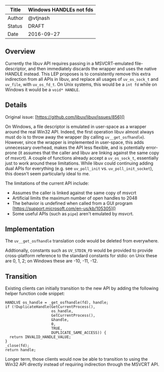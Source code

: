| Title  | Windows HANDLEs not fds |
|--------|-------------------------|
| Author | @vtjnash                |
| Status | DRAFT                   |
| Date   | 2016-09-27              |


## Overview

Currently the libuv API requires passing in a MSVCRT-emulated file-descriptor,
and then immediately discards the wrapper and uses the native HANDLE instead.
This LEP proposes is to consistently remove this extra indirection from all APIs in libuv,
and replace all usages of `uv_os_sock_t` and `uv_file`, with `uv_os_fd_t`.
On Unix systems, this would be a `int fd` while on Windows it would be a `void* HANDLE`.

## Details

Original issue: [https://github.com/libuv/libuv/issues/856]()

On Windows, a file descriptor is emulated in user-space as a wrapper around the real Win32 API.
Indeed, the first operation libuv almost always must do is to throw away the wrapper (by calling `uv__get_osfhandle`).
However, since the wrapper is implemented in user-space, this adds unnecessary overhead,
makes the API less flexible, and is potentially error-prone
(it assumes that the caller and libuv are linking against the same copy of msvcrt).
A couple of functions already accept a `uv_os_sock_t`, essentially just to work around these limitations.
While libuv could continuing adding dual APIs for everything (e.g. see `uv_poll_init` vs. `uv_poll_init_socket`),
this doesn't seem particularly ideal to me.

The limitations of the current API include:
    
- Assumes the caller is linked against the same copy of msvcrt
- Artificial limits the maximum number of open handles to 2048
- The behavior is undefined when called from a GUI program [https://support.microsoft.com/en-us/kb/105305]()
- Some useful APIs (such as `pipe`) aren't emulated by msvcrt.

## Implementation

The `uv__get_osfhandle` translation code would be deleted from everywhere.

Addtionally, constants such as `UV_STDIN_FD` would be provided to provide cross-platform
reference to the standard constants for stdio:
on Unix these are 0, 1, 2; on Windows these are -10, -11, -12.

## Transition

Existing clients can initially transition to the new API by adding the following helper function code snippet:

    HANDLVE os_handle = _get_osfhandle(fd), handle;
    if (!DuplicateHandle(GetCurrentProcess(),
                         os_handle,
                         GetCurrentProcess(),
                         &handle,
                         0,
                         TRUE,
                         DUPLICATE_SAME_ACCESS)) {
      return INVALID_HANDLE_VALUE;
    }
    _close(fd);
    return handle;

Longer term, those clients would now be able to transition to using the Win32 API directly
instead of requiring indirection through the MSVCRT API.
